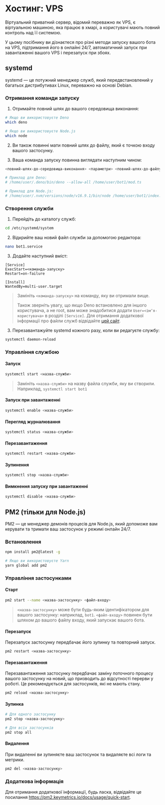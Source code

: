 # Хостинг: VPS

Віртуальний приватний сервер, відомий переважно як VPS, є віртуальною машиною, яка працює в хмарі, а користувачі мають повний контроль над її системою.

У цьому посібнику ви дізнаєтеся про різні методи запуску вашого бота на VPS, підтримання його в онлайні 24/7, автоматичний запуск при завантаженні вашого VPS і перезапуск при збоях.

## systemd

systemd — це потужний менеджер служб, який передвстановлений у багатьох дистрибутивах Linux, переважно на основі Debian.

### Отримання команди запуску

1. Отримайте повний шлях до вашого середовища виконання:

```sh
# Якщо ви використовуєте Deno
which deno

# Якщо ви використовуєте Node.js
which node
```

2. Ви також повинні мати повний шлях до файлу, який є точкою входу вашого застосунку.

3. Ваша команда запуску повинна виглядати наступним чином:

```sh
<повний-шлях-до-середовища-виконання> <параметри> <повний-шлях-до-файлу-входу>

# Приклад для Deno:
# /home/user/.deno/bin/deno --allow-all /home/user/bot1/mod.ts

# Приклад для Node.js:
# /home/user/.nvm/versions/node/v16.9.1/bin/node /home/user/bot1/index.js
```

### Створення служби

1. Перейдіть до каталогу служб:

```sh
cd /etc/systemd/system
```

2. Відкрийте ваш новий файл служби за допомогою редактора:

```sh
nano bot1.service
```

3. Додайте наступний вміст:

```text
[Service]
ExecStart=<команда-запуску>
Restart=on-failure

[Install]
WantedBy=multi-user.target
```

> Замініть `<команда-запуску>` на команду, яку ви отримали вище.
>
> Також зверніть увагу, що якщо Deno встановлено для іншого користувача, а не root, вам може знадобитися додати `User=<імʼя-користувача>` в розділі `[Service]`.
> Для отримання додаткової інформації про файли служб відвідайте [цей сайт](https://access.redhat.com/documentation/en-us/red_hat_enterprise_linux/8/html/configuring_basic_system_settings/assembly_working-with-systemd-unit-files_configuring-basic-system-settings).

3. Перезавантажуйте systemd кожного разу, коли ви редагуєте службу:

```sh
systemctl daemon-reload
```

### Управління службою

#### Запуск

```sh
systemctl start <назва-служби>
```

> Замініть `<назва-служби>` на назву файла служби, яку ви створили.
> Наприклад, `systemctl start bot1`

#### Запуск при завантаженні

```sh
systemctl enable <назва-служби>
```

#### Перегляд журналювання

```sh
systemctl status <назва-служби>
```

#### Перезавантаження

```sh
systemctl restart <назва-служби>
```

#### Зупинення

```sh
systemctl stop <назва-служби>
```

#### Вимкнення запуску при завантаженні

```sh
systemctl disable <назва-служби>
```

## PM2 (тільки для Node.js)

PM2 — це менеджер демонів процесів для Node.js, який допоможе вам керувати та тримати ваш застосунок у режимі онлайн 24/7.

### Встановлення

```sh
npm install pm2@latest -g

# Якщо ви використовуєте Yarn
yarn global add pm2
```

### Управління застосунками

#### Старт

```sh
pm2 start --name <назва-застосунку> <файл-входу>
```

> `<назва-застосунку>` може бути будь-яким ідентифікатором для вашого застосунку: наприклад, `bot1`.
> `<файл-входу>` повинен бути шляхом до вашого файлу входу, який запускає вашого бота.

#### Перезапуск

Перезапуск застосунку передбачає його зупинку та повторний запуск.

```sh
pm2 restart <назва-застосунку>
```

#### Перезавантаження

Перезавантаження застосунку передбачає заміну поточного процесу вашого застосунку на новий, що призводить до відсутності перерви у роботі.
Це рекомендується для застосунків, які не мають стану.

```sh
pm2 reload <назва-застосунку>
```

#### Зупинка

```sh
# Для одного застосунку
pm2 stop <назва-застосунку>

# Для всіх застосунків
pm2 stop all
```

#### Видалення

При видаленні ви зупиняєте ваш застосунок та видаляєте всі логи та метрики.

```sh
pm2 del <назва-застосунку>
```

### Додаткова інформація

Для отримання додаткової інформації, будь ласка, відвідайте це посилання <https://pm2.keymetrics.io/docs/usage/quick-start>.
